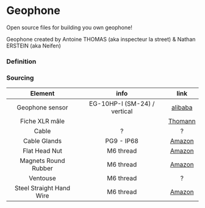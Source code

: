 # Geophone
Open source files for building you own geophone!

Geophone created by Antoine THOMAS (aka inspecteur la street) & Nathan ERSTEIN (aka Neifen)


### Definition


### Sourcing


| Element | info  | link   |
| :---:   | :---: | :---: |
| Geophone sensor | EG-10HP-I (SM-24) / vertical | [alibaba](https://www.alibaba.com/product-detail/High-Precision-10Hz-vertical-geophone-SM_1600268273669.html?spm=a2756.trade-list-buyer.0.0.749976e99944gs) |
| Fiche XLR mâle |   | [Thomann](https://www.thomann.fr/neutrik_nc_3_mxxb.htm)   |
| Cable | ? | ? |
| Cable Glands | PG9 - IP68 | [Amazon](https://www.amazon.fr/-/en/dp/B09XGNLD4B?ref=ppx_yo2ov_dt_b_fed_asin_title&th=1&language=fr_FR) |
| Flat Head Nut | M6 thread | [Amazon](https://www.amazon.fr/-/en/dp/B0B1TXMZ34?ref=ppx_yo2ov_dt_b_fed_asin_title&th=1&language=fr_FR) |
| Magnets Round Rubber | M6 thread | [Amazon](https://www.amazon.fr/-/en/dp/B0CLZFZX44?ref=ppx_yo2ov_dt_b_fed_asin_title&th=1&language=fr_FR) |
| Ventouse | M6 thread | ? |
| Steel Straight Hand Wire | M6 thread | [Amazon](https://www.amazon.fr/-/en/dp/B09LCT2KBY?ref=ppx_yo2ov_dt_b_fed_asin_title) |
